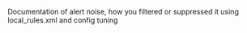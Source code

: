 Documentation of alert noise, how you filtered or suppressed it using local_rules.xml and config tuning
